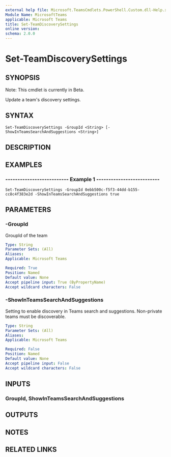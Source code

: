 ```yaml
---
external help file: Microsoft.TeamsCmdlets.PowerShell.Custom.dll-Help.xml
Module Name: MicrosoftTeams
applicable: Microsoft Teams
title: Set-TeamDiscoverySettings
online version:
schema: 2.0.0
---
```


# Set-TeamDiscoverySettings

## SYNOPSIS
Note: This cmdlet is currently in Beta.

Update a team's discovery settings.

## SYNTAX

```
Set-TeamDiscoverySettings -GroupId <String> [-ShowInTeamsSearchAndSuggestions <String>]
```

## DESCRIPTION

## EXAMPLES

### --------------------------  Example 1  --------------------------
```
Set-TeamDiscoverySettings -GroupId 0ebb500c-f5f3-44dd-b155-cc8c4f383e2d -ShowInTeamsSearchAndSuggestions true
```

## PARAMETERS

### -GroupId
GroupId of the team

```yaml
Type: String
Parameter Sets: (All)
Aliases:
Applicable: Microsoft Teams

Required: True
Position: Named
Default value: None
Accept pipeline input: True (ByPropertyName)
Accept wildcard characters: False
```

### -ShowInTeamsSearchAndSuggestions
Setting to enable discovery in Teams search and suggestions. Non-private teams must be discoverable.

```yaml
Type: String
Parameter Sets: (All)
Aliases:
Applicable: Microsoft Teams

Required: False
Position: Named
Default value: None
Accept pipeline input: False
Accept wildcard characters: False
```

## INPUTS

### GroupId, ShowInTeamsSearchAndSuggestions

## OUTPUTS

## NOTES

## RELATED LINKS

